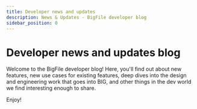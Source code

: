 ```yaml
---
title: Developer news and updates
description: News & Updates - BigFile developer blog
sidebar_position: 0
---
```


# Developer news and updates blog

Welcome to the BigFile developer blog! Here, you'll find out about new features, new use cases for existing
features, deep dives into the design and engineering work that goes into BIG, and other things in the dev
world we find interesting enough to share.

Enjoy!
